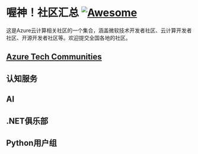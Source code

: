 # 喔神！社区汇总 [![Awesome](https://cdn.rawgit.com/sindresorhus/awesome/d7305f38d29fed78fa85652e3a63e154dd8e8829/media/badge.svg)](https://github.com/sindresorhus/awesome)

这是Azure云计算相关社区的一个集合，涵盖微软技术开发者社区、云计算开发者社区、开源开发者社区等。欢迎提交全国各地的社区。

## [Azure Tech Communities](https://www.meetup.com/pro/azuretechcommunities)

## 认知服务

## AI

## .NET俱乐部

## Python用户组
